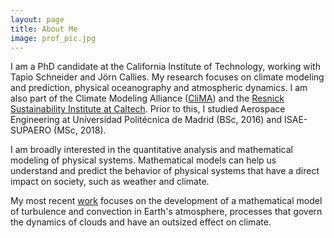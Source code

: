 ```yaml
---
layout: page
title: About Me
image: prof_pic.jpg
---
```


I am a PhD candidate at the California Institute of Technology, working with Tapio Schneider and J&ouml;rn Callies. My research focuses on climate modeling and prediction, physical oceanography and atmospheric dynamics. I am also part of the Climate Modeling Alliance ([CliMA](https://clima.caltech.edu)) and the [Resnick Sustainability Institute at Caltech](http://resnick.caltech.edu). Prior to this, I studied Aerospace Engineering at Universidad Polit&eacute;cnica de Madrid (BSc, 2016) and ISAE-SUPAERO (MSc, 2018).

I am broadly interested in the quantitative analysis and mathematical modeling of physical systems. Mathematical models can help us understand and predict the behavior of physical systems that have a direct impact on society, such as weather and climate. 

My most recent [work](https://clima.caltech.edu/2020/12/04/resolving-small-scale-uncertainties-in-climate-models/) focuses on the development of a mathematical model of turbulence and convection in Earth's atmosphere, processes that govern the dynamics of clouds and have an outsized effect on climate.
